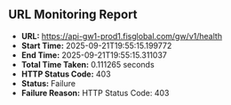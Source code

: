 ## URL Monitoring Report

- **URL:** https://api-gw1-prod1.fisglobal.com/gw/v1/health
- **Start Time:** 2025-09-21T19:55:15.199772
- **End Time:** 2025-09-21T19:55:15.311037
- **Total Time Taken:** 0.111265 seconds
- **HTTP Status Code:** 403
- **Status:** Failure
- **Failure Reason:** HTTP Status Code: 403
